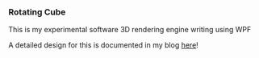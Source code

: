 ### Rotating Cube

This is my experimental software 3D rendering engine writing using WPF

A detailed design for this is documented in my blog [here](http://andrew-technical.blogspot.com/2014/08/homemade-3d-rendering-engine-i.html)!